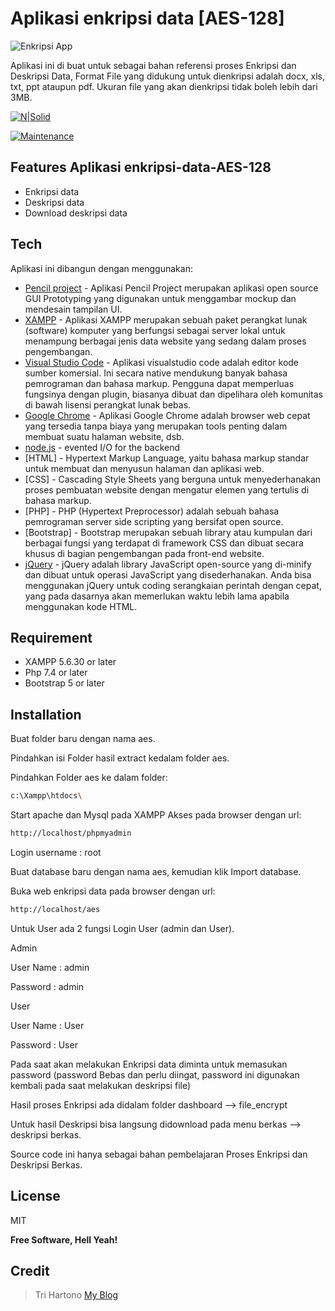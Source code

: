# Aplikasi enkripsi data [AES-128]

![Enkripsi App](https://github.com/novri3h/aplikasi-enkripsi-data-AES-128/assets/25641359/353e7962-19b4-425f-9851-e8204be9822c)


Aplikasi ini di buat untuk sebagai bahan referensi proses Enkripsi dan Deskripsi Data, Format File yang didukung untuk dienkripsi adalah docx, xls, txt, ppt ataupun pdf. Ukuran file yang akan dienkripsi tidak boleh lebih dari 3MB.

[![N|Solid](https://cldup.com/dTxpPi9lDf.thumb.png)](https://nodesource.com/products/nsolid)

[![Maintenance](https://img.shields.io/badge/Maintained%3F-yes-green.svg)](https://GitHub.com/Naereen/StrapDown.js/graphs/commit-activity)

## Features Aplikasi enkripsi-data-AES-128

- Enkripsi data
- Deskripsi data
- Download deskripsi data

## Tech

Aplikasi ini dibangun dengan menggunakan:

- [Pencil project](https://pencil.evolus.vn) - Aplikasi Pencil Project merupakan aplikasi open source GUI Prototyping yang digunakan untuk menggambar mockup dan mendesain tampilan UI.
- [XAMPP](https://www.apachefriends.org/download.html) - Aplikasi XAMPP merupakan sebuah paket perangkat lunak (software) komputer yang berfungsi sebagai server lokal untuk menampung berbagai jenis data website yang sedang dalam proses pengembangan.
- [Visual Studio Code](https://code.visualstudio.com/download) - Aplikasi visualstudio code adalah editor kode sumber komersial. Ini secara native mendukung banyak bahasa pemrograman dan bahasa markup. Pengguna dapat memperluas fungsinya dengan plugin, biasanya dibuat dan dipelihara oleh komunitas di bawah lisensi perangkat lunak bebas.
- [Google Chrome](https://www.google.com/chrome) - Aplikasi Google Chrome adalah browser web cepat yang tersedia tanpa biaya yang merupakan tools penting dalam membuat suatu halaman website, dsb.
- [node.js] - evented I/O for the backend
- [HTML] - Hypertext Markup Language, yaitu bahasa markup standar untuk membuat dan menyusun halaman dan aplikasi web.
- [CSS] - Cascading Style Sheets yang berguna untuk menyederhanakan proses pembuatan website dengan mengatur elemen yang tertulis di bahasa markup.
- [PHP] - PHP (Hypertext Preprocessor) adalah sebuah bahasa pemrograman server side scripting yang bersifat open source.
- [Bootstrap] - Bootstrap merupakan sebuah library atau kumpulan dari berbagai fungsi yang terdapat di framework CSS dan dibuat secara khusus di bagian pengembangan pada front-end website.
- [jQuery] - jQuery adalah library JavaScript open-source yang di-minify dan dibuat untuk operasi JavaScript yang disederhanakan. Anda bisa menggunakan jQuery untuk coding serangkaian perintah dengan cepat, yang pada dasarnya akan memerlukan waktu lebih lama apabila menggunakan kode HTML.

## Requirement

- XAMPP 5.6.30 or later
- Php 7.4 or later
- Bootstrap 5 or later

## Installation

Buat folder baru dengan nama aes.

Pindahkan isi Folder hasil extract kedalam folder aes.

Pindahkan Folder aes ke dalam folder:
```sh
c:\Xampp\htdocs\
```

Start apache dan Mysql pada XAMPP
Akses pada browser dengan url:
```sh
http://localhost/phpmyadmin
```
Login username : root

Buat database baru dengan nama aes, kemudian klik Import database.

Buka web enkripsi data pada browser dengan url:
```sh
http://localhost/aes
```

Untuk User ada 2 fungsi Login User (admin dan User).

Admin

User Name : admin

Password  : admin

User

User Name : User

Password  : User

Pada saat akan melakukan Enkripsi data diminta untuk memasukan password (password Bebas dan perlu diingat, password ini digunakan kembali pada saat melakukan deskripsi file) 

Hasil proses Enkripsi ada didalam folder dashboard --> file_encrypt

Untuk hasil Deskripsi bisa langsung didownload pada menu berkas --> deskripsi berkas.

Source code ini hanya sebagai bahan pembelajaran Proses Enkripsi dan Deskripsi Berkas.

## License

MIT

**Free Software, Hell Yeah!**

[//]: # (These are reference links used in the body of this note and get stripped out when the markdown processor does its job. There is no need to format nicely because it shouldn't be seen. Thanks SO - http://stackoverflow.com/questions/4823468/store-comments-in-markdown-syntax)

   [dill]: <https://github.com/joemccann/dillinger>
   [git-repo-url]: <https://github.com/joemccann/dillinger.git>
   [john gruber]: <http://daringfireball.net>
   [df1]: <http://daringfireball.net/projects/markdown/>
   [markdown-it]: <https://github.com/markdown-it/markdown-it>
   [Ace Editor]: <http://ace.ajax.org>
   [node.js]: <http://nodejs.org>
   [Twitter Bootstrap]: <http://twitter.github.com/bootstrap/>
   [jQuery]: <http://jquery.com>
   [@tjholowaychuk]: <http://twitter.com/tjholowaychuk>
   [express]: <http://expressjs.com>
   [AngularJS]: <http://angularjs.org>
   [Gulp]: <http://gulpjs.com>

   [PlDb]: <https://github.com/joemccann/dillinger/tree/master/plugins/dropbox/README.md>
   [PlGh]: <https://github.com/joemccann/dillinger/tree/master/plugins/github/README.md>
   [PlGd]: <https://github.com/joemccann/dillinger/tree/master/plugins/googledrive/README.md>
   [PlOd]: <https://github.com/joemccann/dillinger/tree/master/plugins/onedrive/README.md>
   [PlMe]: <https://github.com/joemccann/dillinger/tree/master/plugins/medium/README.md>
   [PlGa]: <https://github.com/RahulHP/dillinger/blob/master/plugins/googleanalytics/README.md>

## Credit
> Tri Hartono [My Blog](https://bit.ly/M-UMKM)
